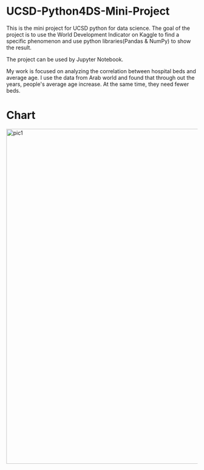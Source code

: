 # UCSD-Python4DS-Mini-Project
This is the mini project for UCSD python for data science. The goal of the project is to use the World Development Indicator on Kaggle to find a specific phenomenon and use python libraries(Pandas & NumPy) to show the result.

The project can be used by Jupyter Notebook.

My work is focused on analyzing the correlation between hospital beds and average age. I use the data from Arab world and found that through out the years, people's average age increase. At the same time, they need fewer beds.

# Chart
<img width="879" alt="pic1" src="https://user-images.githubusercontent.com/37932694/38171203-52fb3f90-35c7-11e8-88a7-a821dcddb8ec.png">



